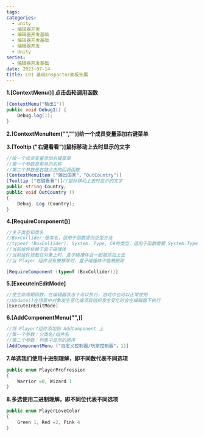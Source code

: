 ```yaml
---
tags:
categories:
  - unity
  - 编辑器开发
  - 编辑器开发基础
  - 编辑器开发基础
  - 编辑器开发
  - Unity
series:
  - 编辑器开发基础
date: 2023-07-14
title: L01 基础Inspactor面板拓展 
---
```



**1.[ContextMenu()]  点击齿轮调用函数**

```cs
[ContextMenu("输出1")]
public void Debug1() {
    Debug.log(1);
}
```

**2.[ContextMenuItem("","")]给一个成员变量添加右键菜单**

**3.[Tooltip ("右键看看")]鼠标移动上去时显示的文字**

```cs
//给一个成员变量添加右键菜单
//第一个参数是菜单的名称
//第二个参数是右键点击的回调函数
[ContextMenuItem ("输出国家"，"OutCountry")]
[Tooltip ("右键看看")]//鼠标移动上去时显示的文字    
public string Country;
public void OutCountry ()
{
	Debug. Log (Country);
}
```

**4.[RequireComponent()]**

```cs
//关于类型和类名
//BoxCollider:是类名，适用于函数提供泛型方法
//typeof (BoxCol1ider): System. Type, C#的类型，适用于函数需要 System.Type 参数
//当前组件依赖于盒子碰撞体
//当前组件挂载在对象上时，盒子碰撞体会一起被添加上去
//当 Player 组件没有被移除时，盒子碰撞体不能被删除

[RequireComponent (typeof (BoxCollider))]
```

**5.[ExecuteInEditMode]**

```cs
//使生命周期函数，在编辑器状态下可以执行，游戏中也可以正常使用
//Update()在场景中对象发生变化或项目组织发生变化时会在编辑器下执行
[ExecuteInEditMode]
```

**6.[AddComponentMenu("",)]**

```cs
//将 Player?组件添加到 AddComponent 上
//第一个参数：分类名/组件名
//第二个参数：列表中显示的顺序
[AddComponentMenu ("自定义控制器/玩家控制器"，1)]
```

**7.单选我们使用十进制理解，即不同数代表不同选项**

```cs
public enum PlayerProfression 
{
	Warrior =0, Wizard 1
}
```

**8.多选使用二进制理解，即不同位代表不同选项**

```cs
public enum PlayerLoveColor
{
	Green 1, Red =2, Pink 4
}
```


